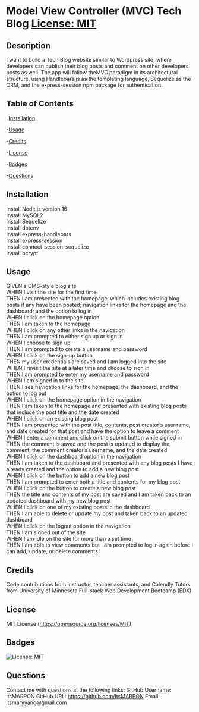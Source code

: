 # Model View Controller (MVC) Tech Blog [License: MIT](https://img.shields.io/badge/License-MIT-yellow.svg)

## Description

I want to build a Tech Blog website similar to Wordpress site, where developers can publish their blog posts and comment on other developers' posts as well. The app will follow theMVC paradigm in its architectural structure, using Handlebars.js as the templating language, Sequelize as the ORM, and the express-session npm package for authentication.

## Table of Contents

-[Installation](#installation)

-[Usage](#usage)

-[Credits](#credits)

-[License](#license)

-[Badges](#badges)

-[Questions](#questions)

## Installation<a name ="installation"></a>
Install Node.js version 16 <br />
Install MySQL2 <br />
Install Sequelize <br />
Install dotenv <br />
Install express-handlebars <br />
Install express-session <br />
Install connect-session-sequelize <br />
Install bcrypt <br />


## Usage<a name = "usage"></a>

GIVEN a CMS-style blog site <br />
WHEN I visit the site for the first time <br />
THEN I am presented with the homepage, which includes existing blog posts if any have been posted; navigation links for the homepage and the dashboard; and the option to log in <br />
WHEN I click on the homepage option <br />
THEN I am taken to the homepage <br />
WHEN I click on any other links in the navigation <br />
THEN I am prompted to either sign up or sign in <br />
WHEN I choose to sign up <br />
THEN I am prompted to create a username and password <br />
WHEN I click on the sign-up button <br />
THEN my user credentials are saved and I am logged into the site <br />
WHEN I revisit the site at a later time and choose to sign in <br />
THEN I am prompted to enter my username and password <br />
WHEN I am signed in to the site <br />
THEN I see navigation links for the homepage, the dashboard, and the option to log out <br />
WHEN I click on the homepage option in the navigation <br />
THEN I am taken to the homepage and presented with existing blog posts that include the post title and the date created <br />
WHEN I click on an existing blog post <br />
THEN I am presented with the post title, contents, post creator’s username, and date created for that post and have the option to leave a comment <br />
WHEN I enter a comment and click on the submit button while signed in <br />
THEN the comment is saved and the post is updated to display the comment, the comment creator’s username, and the date created <br />
WHEN I click on the dashboard option in the navigation <br />
THEN I am taken to the dashboard and presented with any blog posts I have already created and the option to add a new blog post <br />
WHEN I click on the button to add a new blog post <br />
THEN I am prompted to enter both a title and contents for my blog post <br />
WHEN I click on the button to create a new blog post <br />
THEN the title and contents of my post are saved and I am taken back to an updated dashboard with my new blog post <br />
WHEN I click on one of my existing posts in the dashboard <br />
THEN I am able to delete or update my post and taken back to an updated dashboard <br />
WHEN I click on the logout option in the navigation <br />
THEN I am signed out of the site <br />
WHEN I am idle on the site for more than a set time <br />
THEN I am able to view comments but I am prompted to log in again before I can add, update, or delete comments <br />

## Credits<a name = "credits"></a>
Code contributions from instructor, teacher assistants, and Calendly Tutors from University of Minnesota Full-stack Web Development Bootcamp (EDX)


## License<a name= "license"></a>
MIT License (https://opensource.org/licenses/MIT)


## Badges<a name="badges"></a>
![License: MIT](https://img.shields.io/badge/License-MIT-yellow.svg)



## Questions<a name = "questions"></a>

Contact me with questions at the following links:
GitHub Username: itsMARPON
GitHub URL: https://github.com/ItsMARPON
Email: itsmaryyang@gmail.com

